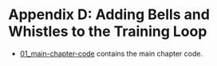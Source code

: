 # Appendix D: Adding Bells and Whistles to the Training Loop

- [01_main-chapter-code](01_main-chapter-code) contains the main chapter code.
